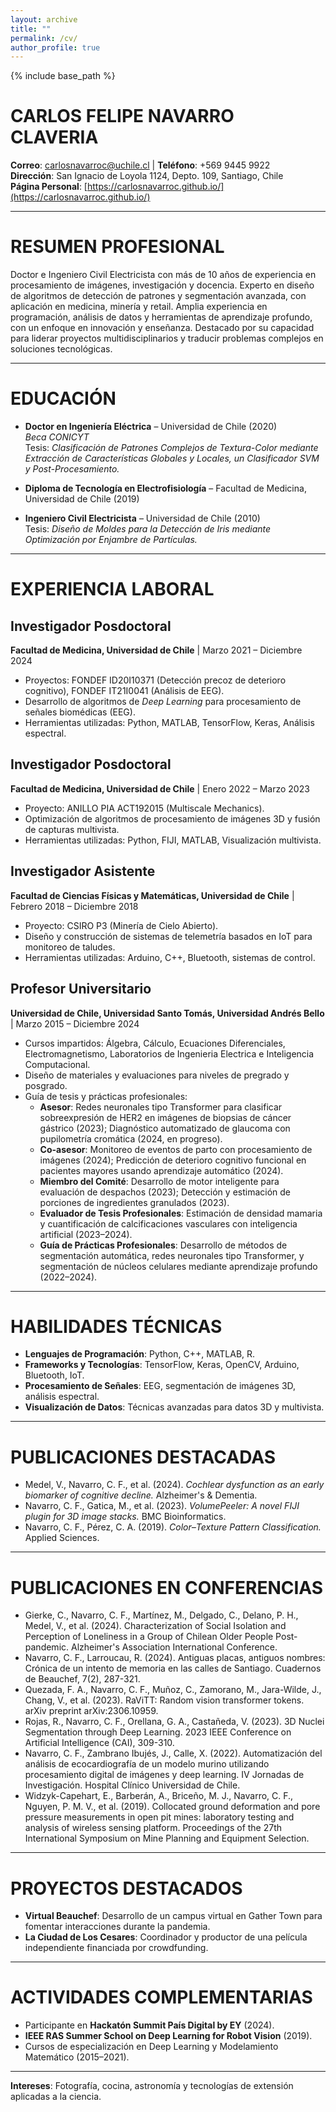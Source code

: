```yaml
---
layout: archive
title: ""
permalink: /cv/
author_profile: true
---
```


{% include base_path %}
# CARLOS FELIPE NAVARRO CLAVERIA

**Correo**: carlosnavarroc@uchile.cl  |  **Teléfono**: +569 9445 9922  
**Dirección**: San Ignacio de Loyola 1124, Depto. 109, Santiago, Chile  
**Página Personal**: [https://carlosnavarroc.github.io/](https://carlosnavarroc.github.io/)

---

# **RESUMEN PROFESIONAL**

Doctor e Ingeniero Civil Electricista con más de 10 años de experiencia en procesamiento de imágenes, investigación y docencia. Experto en diseño de algoritmos de detección de patrones y segmentación avanzada, con aplicación en medicina, minería y retail. Amplia experiencia en programación, análisis de datos y herramientas de aprendizaje profundo, con un enfoque en innovación y enseñanza. Destacado por su capacidad para liderar proyectos multidisciplinarios y traducir problemas complejos en soluciones tecnológicas.

---

# **EDUCACIÓN**

- **Doctor en Ingeniería Eléctrica** – Universidad de Chile (2020)  
  *Beca CONICYT*  
  Tesis: *Clasificación de Patrones Complejos de Textura-Color mediante Extracción de Características Globales y Locales, un Clasificador SVM y Post-Procesamiento.*

- **Diploma de Tecnología en Electrofisiología** – Facultad de Medicina, Universidad de Chile (2019)

- **Ingeniero Civil Electricista** – Universidad de Chile (2010)  
  Tesis: *Diseño de Moldes para la Detección de Iris mediante Optimización por Enjambre de Partículas.*

---

# **EXPERIENCIA LABORAL**

## **Investigador Posdoctoral**
**Facultad de Medicina, Universidad de Chile** | Marzo 2021 – Diciembre 2024  
- Proyectos: FONDEF ID20I10371 (Detección precoz de deterioro cognitivo), FONDEF IT21I0041 (Análisis de EEG).  
- Desarrollo de algoritmos de *Deep Learning* para procesamiento de señales biomédicas (EEG).  
- Herramientas utilizadas: Python, MATLAB, TensorFlow, Keras, Análisis espectral.

## **Investigador Posdoctoral**
**Facultad de Medicina, Universidad de Chile** | Enero 2022 – Marzo 2023  
- Proyecto: ANILLO PIA ACT192015 (Multiscale Mechanics).  
- Optimización de algoritmos de procesamiento de imágenes 3D y fusión de capturas multivista.  
- Herramientas utilizadas: Python, FIJI, MATLAB, Visualización multivista.

## **Investigador Asistente**
**Facultad de Ciencias Físicas y Matemáticas, Universidad de Chile** | Febrero 2018 – Diciembre 2018  
- Proyecto: CSIRO P3 (Minería de Cielo Abierto).  
- Diseño y construcción de sistemas de telemetría basados en IoT para monitoreo de taludes.  
- Herramientas utilizadas: Arduino, C++, Bluetooth, sistemas de control.

## **Profesor Universitario**
**Universidad de Chile, Universidad Santo Tomás, Universidad Andrés Bello** | Marzo 2015 – Diciembre 2024  
- Cursos impartidos: Álgebra, Cálculo, Ecuaciones Diferenciales, Electromagnetismo, Laboratorios de Ingenieria Electrica e Inteligencia Computacional.  
- Diseño de materiales y evaluaciones para niveles de pregrado y posgrado.  
- Guía de tesis y prácticas profesionales:
  - **Asesor**: Redes neuronales tipo Transformer para clasificar sobreexpresión de HER2 en imágenes de biopsias de cáncer gástrico (2023); Diagnóstico automatizado de glaucoma con pupilometría cromática (2024, en progreso).
  - **Co-asesor**: Monitoreo de eventos de parto con procesamiento de imágenes (2024); Predicción de deterioro cognitivo funcional en pacientes mayores usando aprendizaje automático (2024).
  - **Miembro del Comité**: Desarrollo de motor inteligente para evaluación de despachos (2023); Detección y estimación de porciones de ingredientes granulados (2023).
  - **Evaluador de Tesis Profesionales**: Estimación de densidad mamaria y cuantificación de calcificaciones vasculares con inteligencia artificial (2023–2024).  
  - **Guía de Prácticas Profesionales**: Desarrollo de métodos de segmentación automática, redes neuronales tipo Transformer, y segmentación de núcleos celulares mediante aprendizaje profundo (2022–2024).

---

# **HABILIDADES TÉCNICAS**

- **Lenguajes de Programación**: Python, C++, MATLAB, R.  
- **Frameworks y Tecnologías**: TensorFlow, Keras, OpenCV, Arduino, Bluetooth, IoT.  
- **Procesamiento de Señales**: EEG, segmentación de imágenes 3D, análisis espectral.  
- **Visualización de Datos**: Técnicas avanzadas para datos 3D y multivista.

---

# **PUBLICACIONES DESTACADAS**

- Medel, V., Navarro, C. F., et al. (2024). *Cochlear dysfunction as an early biomarker of cognitive decline.* Alzheimer's & Dementia.
- Navarro, C. F., Gatica, M., et al. (2023). *VolumePeeler: A novel FIJI plugin for 3D image stacks.* BMC Bioinformatics.
- Navarro, C. F., Pérez, C. A. (2019). *Color–Texture Pattern Classification.* Applied Sciences.

---
# **PUBLICACIONES EN CONFERENCIAS**

- Gierke, C., Navarro, C. F., Martínez, M., Delgado, C., Delano, P. H., Medel, V., et al. (2024). Characterization of Social Isolation and Perception of Loneliness in a Group of Chilean Older People Post-pandemic. Alzheimer's Association International Conference.
- Navarro, C. F., Larroucau, R. (2024). Antiguas placas, antiguos nombres: Crónica de un intento de memoria en las calles de Santiago. Cuadernos de Beauchef, 7(2), 287-321.
- Quezada, F. A., Navarro, C. F., Muñoz, C., Zamorano, M., Jara-Wilde, J., Chang, V., et al. (2023). RaViTT: Random vision transformer tokens. arXiv preprint arXiv:2306.10959.
- Rojas, R., Navarro, C. F., Orellana, G. A., Castañeda, V. (2023). 3D Nuclei Segmentation through Deep Learning. 2023 IEEE Conference on Artificial Intelligence (CAI), 309-310.
- Navarro, C. F., Zambrano Ibujés, J., Calle, X. (2022). Automatización del análisis de ecocardiografía de un modelo murino utilizando procesamiento digital de imágenes y deep learning. IV Jornadas de Investigación. Hospital Clínico Universidad de Chile.
- Widzyk-Capehart, E., Barberán, A., Briceño, M. J., Navarro, C. F., Nguyen, P. M. V., et al. (2019). Collocated ground deformation and pore pressure measurements in open pit mines: laboratory testing and analysis of wireless sensing platform. Proceedings of the 27th International Symposium on Mine Planning and Equipment Selection.
  
---

# **PROYECTOS DESTACADOS**

- **Virtual Beauchef**: Desarrollo de un campus virtual en Gather Town para fomentar interacciones durante la pandemia.
- **La Ciudad de Los Cesares**: Coordinador y productor de una película independiente financiada por crowdfunding.

---

# **ACTIVIDADES COMPLEMENTARIAS**

- Participante en **Hackatón Summit País Digital by EY** (2024).
- **IEEE RAS Summer School on Deep Learning for Robot Vision** (2019).
- Cursos de especialización en Deep Learning y Modelamiento Matemático (2015–2021).

---

**Intereses**: Fotografía, cocina, astronomía y tecnologías de extensión aplicadas a la ciencia.

